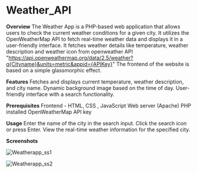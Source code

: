 # Weather_API
**Overview**
The Weather App is a PHP-based web application that allows users to check the current weather conditions for a given city. It utilizes the OpenWeatherMap API to fetch real-time weather data and displays it in a user-friendly interface.
It fetches weather details like temperature, weather description and weather icon from openweather API "https://api.openweathermap.org/data/2.5/weather?q{Cityname}&units=metric&appid={APIKey}"
The frontend of the website is based on a simple glassmorphic effect.

**Features**
Fetches and displays current temperature, weather description, and city name.
Dynamic background image based on the time of day.
User-friendly interface with a search functionality.

**Prerequisites**
Frontend - HTML, CSS , JavaScript
Web server (Apache)
PHP installed
OpenWeatherMap API key

**Usage**
Enter the name of the city in the search input.
Click the search icon or press Enter.
View the real-time weather information for the specified city.

**Screenshots**

![Weatherapp_ss1](https://github.com/RajeevSingh2412/Weather_API/assets/118631381/f8cf7c0f-7f98-4aa4-88ad-f8d1536c8167)

![Weatherapp_ss2](https://github.com/RajeevSingh2412/Weather_API/assets/118631381/0a5325df-3d69-4d92-9a60-56e6c0c8b038)

